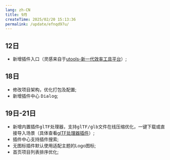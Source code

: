 ```yaml
---
lang: zh-CN
title: 9月
createTime: 2025/02/20 15:13:36
permalink: /update/efnqd97u/
---
```


## 12日
* 新增插件入口（灵感来自于[utools-新一代效率工具平台](https://u.tools/)）;

## 18日
* 修改项目架构，优化打包及配置;
* 新增插件中心 <kbd>Dialog</kbd>;

## 19日-21日
* 新增内置插件<kbd>glTF处理器</kbd>，支持<kbd>glTF/glb</kbd>文件在线压缩优化，一键下载或直接导入场景（具体查看[glTF处理器插件](http://editor-doc.mhbdng.cn/guide/plugin/builtin/glTFHandler.html)）;
* 插件中心支持插件搜索;
* 无图标插件默认使用适配主题的Logo图标;
* 首页项目列表排序优化;